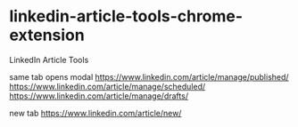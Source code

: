 # linkedin-article-tools-chrome-extension

LinkedIn Article Tools

same tab opens modal
https://www.linkedin.com/article/manage/published/
https://www.linkedin.com/article/manage/scheduled/
https://www.linkedin.com/article/manage/drafts/

new tab
https://www.linkedin.com/article/new/

